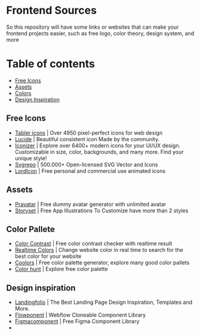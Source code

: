 # Frontend Sources

So this repository will have some links or websites that can make your frontend projects easier, such as free logo, color theory, design system, and more

# Table of contents
  * [Free Icons](#free-icons)
  * [Assets](#assets)
  * [Colors](#color-pallete)
  * [Design Inspiration](#design-inspiration)

## Free Icons
  * [Tabler icons](https://tabler.io/icons) | Over 4950 pixel-perfect icons for web design
  * [Lucide](https://lucide.dev) | Beautiful consistent icon Made by the community.
  * [Iconizer](https://www.iconizer.io) | Explore over 6400+ modern icons for your UI/UX design. Customizable in size, color, backgrounds, and many more. Find your unique style!
  * [Svgrepo](https://www.svgrepo.com) | 500.000+ Open-licensed SVG Vector and Icons
  * [LordIcon](https://lordicon.com) | Free personal and commercial use animated icons

## Assets
  * [Pravatar](https://pravatar.cc) | Free dummy avatar generator with unlimited avatar
  * [Storyset](https://storyset.com/app) | Free App Illustrations To Customize have more than 2 styles

## Color Pallete
 * [Color Contrast](https://colourcontrast.cc/) | Free color contrast checker with realtime result
 * [Realtime Colors](https://www.realtimecolors.com) | Change website color in real time to search for the best color for your website
 * [Coolors](https://coolors.co) | Free color palette generator, explore many good color pallets
 * [Color hunt](https://colorhunt.co) | Explore free color palette

## Design inspiration
 * [Landingfolio](https://www.landingfolio.com) | The Best Landing Page Design Inspiration, Templates and More.
 * [Flowponent](https://www.flowponent.com) | Webflow Cloneable Component Library
 * [Figmacomponent](https://www.figcomponents.com) | Free Figma Component Library
 * 

